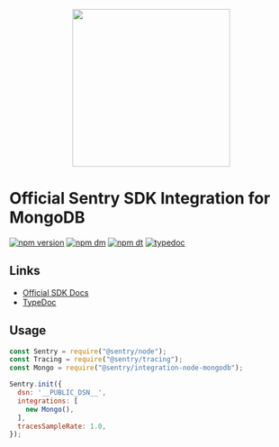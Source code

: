 <p align="center">
  <a href="https://sentry.io" target="_blank" align="center">
    <img src="https://sentry-brand.storage.googleapis.com/sentry-logo-black.png" width="280">
  </a>
  <br />
</p>

# Official Sentry SDK Integration for MongoDB

[![npm version](https://img.shields.io/npm/v/@sentry/integration-node-mongodb.svg)](https://www.npmjs.com/package/@sentry/integration-node-mongodb)
[![npm dm](https://img.shields.io/npm/dm/@sentry/integration-node-mongodb.svg)](https://www.npmjs.com/package/@sentry/integration-node-mongodb)
[![npm dt](https://img.shields.io/npm/dt/@sentry/integration-node-mongodb.svg)](https://www.npmjs.com/package/@sentry/integration-node-mongodb)
[![typedoc](https://img.shields.io/badge/docs-typedoc-blue.svg)](http://getsentry.github.io/sentry-javascript/)

## Links

- [Official SDK Docs](https://docs.sentry.io/quickstart/)
- [TypeDoc](http://getsentry.github.io/sentry-javascript/)

## Usage

```js
const Sentry = require("@sentry/node");
const Tracing = require("@sentry/tracing");
const Mongo = require("@sentry/integration-node-mongodb");

Sentry.init({
  dsn: '__PUBLIC_DSN__',
  integrations: [
    new Mongo(),
  ],
  tracesSampleRate: 1.0,
});
```
